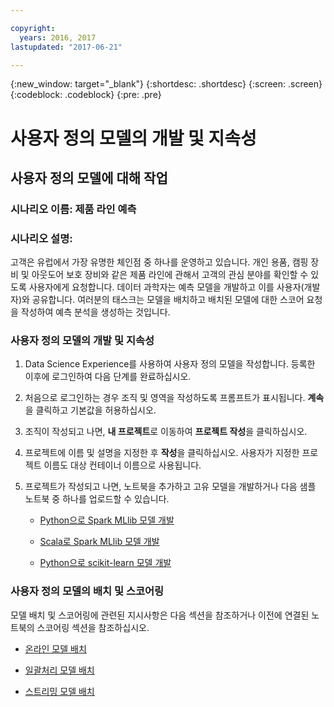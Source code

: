 ```yaml
---

copyright:
  years: 2016, 2017
lastupdated: "2017-06-21"

---
```

<!-- Copyright info and last updated date at top of file: REQUIRED
    The copyright and lastupdated info is YAML content that must occur at the top of the MD file, before attributes are listed.
    It must be --- surrounded by 3 dashes ---
    The value "years" can contain just one year or a two years separated by a comma. (years: 2014, 2016)
    The value "lastupdated" must be followed by a machine date in quotes in the following format: "YYYY-MM-DD"
    The value for "years" must be indented 2 spaces under "copyright", followed by "lastupdated" which should start on its own non-indented line.

-->

<!-- Common attributes used in the template are defined as follows: -->
{:new_window: target="_blank"}
{:shortdesc: .shortdesc}
{:screen: .screen}
{:codeblock: .codeblock}
{:pre: .pre}

# 사용자 정의 모델의 개발 및 지속성

## 사용자 정의 모델에 대해 작업

### 시나리오 이름: 제품 라인 예측

### 시나리오 설명:

고객은 유럽에서 가장 유명한 체인점 중 하나를 운영하고 있습니다.
개인 용품, 캠핑 장비 및 아웃도어 보호 장비와 같은 제품 라인에 관해서 고객의 관심 분야를 확인할 수 있도록
사용자에게 요청합니다. 데이터 과학자는 예측 모델을 개발하고 이를 사용자(개발자)와 공유합니다. 여러분의 태스크는
모델을 배치하고 배치된 모델에 대한 스코어 요청을 작성하여 예측 분석을 생성하는 것입니다. 

### 사용자 정의 모델의 개발 및 지속성

1. Data Science Experience를 사용하여 사용자 정의 모델을 작성합니다. 등록한 이후에 로그인하여 다음 단계를 완료하십시오. 

2. 처음으로 로그인하는 경우 조직 및 영역을 작성하도록 프롬프트가 표시됩니다. **계속**을 클릭하고
기본값을 허용하십시오. 

3. 조직이 작성되고 나면, **내 프로젝트**로 이동하여
**프로젝트 작성**을 클릭하십시오. 

4. 프로젝트에 이름 및 설명을 지정한 후 **작성**을 클릭하십시오. 사용자가 지정한
프로젝트 이름도 대상 컨테이너 이름으로 사용됩니다. 

5. 프로젝트가 작성되고 나면, 노트북을 추가하고 고유 모델을 개발하거나
다음 샘플 노트북 중 하나를 업로드할 수 있습니다. 

   *  [Python으로 Spark MLlib 모델 개발](https://apsportal.ibm.com/analytics/notebooks/89492fd6-a641-4819-9176-3d9381561df9/view?access_token=d80bef1a172d1d83d3721b101886337158457281774186f181a2e6a5b57f5ec7)

   *  [Scala로 Spark MLlib 모델 개발](https://apsportal.ibm.com/analytics/notebooks/c8652d2c-bfc9-4354-8168-f1c9f7f8dfc2/view?access_token=02a83fea8450a452c8de76af98dae078459d0f56810ddef4f4c62d5bc4fc72cf)

   *  [Python으로 scikit-learn 모델 개발](https://apsportal.ibm.com/analytics/notebooks/5215a61a-16d7-4fa2-b060-e3e243ceebe3/view?access_token=70f48c95c5571a614ce97484d3f168b1d9b6aeebce015187d3d77ce6038f025e)



### 사용자 정의 모델의 배치 및 스코어링

모델 배치 및 스코어링에 관련된 지시사항은 다음 섹션을 참조하거나 이전에 연결된 노트북의 스코어링 섹션을 참조하십시오. 

*  [온라인 모델 배치](pm_service_api_spark_online.html)

*  [일괄처리 모델 배치](pm_service_api_spark_batch.html)

*  [스트리밍 모델 배치](pm_service_api_spark_streaming.html)
